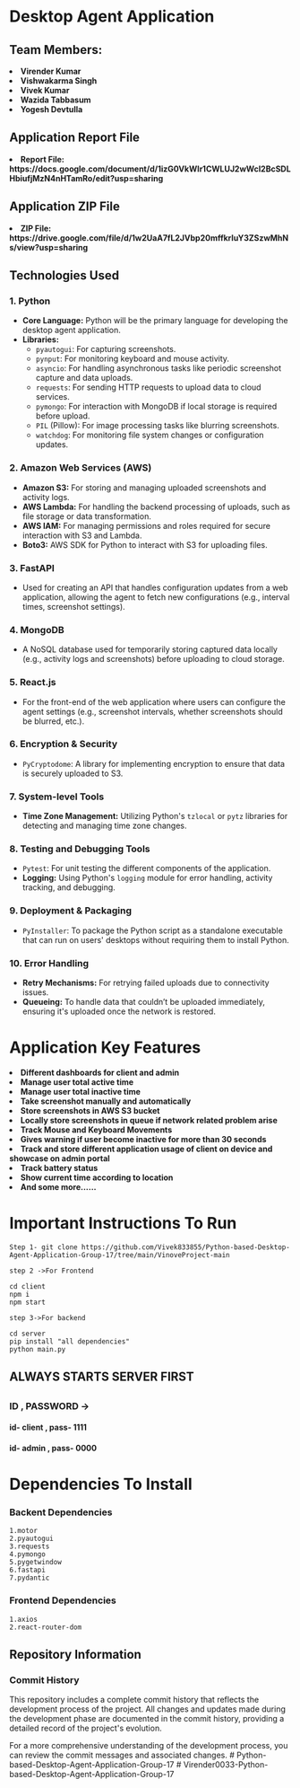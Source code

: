 <h1>Desktop Agent Application</h1>

<h2>Team Members:</h2>
<li><strong>Virender Kumar</strong></li>
<li><strong>Vishwakarma Singh</strong></li>
<li><strong>Vivek Kumar</strong></li>
<li><strong>Wazida Tabbasum</strong></li>
<li><strong>Yogesh Devtulla</strong></li>

<h2> Application Report File</h2>
<li><strong>Report File: https://docs.google.com/document/d/1izG0VkWIr1CWLUJ2wWcI2BcSDLHbiufjMzN4nHTamRo/edit?usp=sharing</strong></li>

<h2>Application ZIP File</h2>
<li><strong>ZIP File: https://drive.google.com/file/d/1w2UaA7fL2JVbp20mffkrIuY3ZSzwMhNs/view?usp=sharing </strong></li>

<h2>Technologies Used</h2>

<h3>1. Python</h3>
<ul>
    <li><strong>Core Language:</strong> Python will be the primary language for developing the desktop agent application.</li>
    <li><strong>Libraries:</strong>
        <ul>
            <li><code>pyautogui</code>: For capturing screenshots.</li>
            <li><code>pynput</code>: For monitoring keyboard and mouse activity.</li>
            <li><code>asyncio</code>: For handling asynchronous tasks like periodic screenshot capture and data uploads.</li>
            <li><code>requests</code>: For sending HTTP requests to upload data to cloud services.</li>
            <li><code>pymongo</code>: For interaction with MongoDB if local storage is required before upload.</li>
            <li><code>PIL</code> (Pillow): For image processing tasks like blurring screenshots.</li>
            <li><code>watchdog</code>: For monitoring file system changes or configuration updates.</li>
        </ul>
    </li>
</ul>

<h3>2. Amazon Web Services (AWS)</h3>
<ul>
    <li><strong>Amazon S3:</strong> For storing and managing uploaded screenshots and activity logs.</li>
    <li><strong>AWS Lambda:</strong> For handling the backend processing of uploads, such as file storage or data transformation.</li>
    <li><strong>AWS IAM:</strong> For managing permissions and roles required for secure interaction with S3 and Lambda.</li>
    <li><strong>Boto3:</strong> AWS SDK for Python to interact with S3 for uploading files.</li>
</ul>

<h3>3. FastAPI</h3>
<ul>
    <li>Used for creating an API that handles configuration updates from a web application, allowing the agent to fetch new configurations (e.g., interval times, screenshot settings).</li>
</ul>

<h3>4. MongoDB</h3>
<ul>
    <li>A NoSQL database used for temporarily storing captured data locally (e.g., activity logs and screenshots) before uploading to cloud storage.</li>
</ul>

<h3>5. React.js</h3>
<ul>
    <li>For the front-end of the web application where users can configure the agent settings (e.g., screenshot intervals, whether screenshots should be blurred, etc.).</li>
</ul>

<h3>6. Encryption & Security</h3>
<ul>
    <li><code>PyCryptodome</code>: A library for implementing encryption to ensure that data is securely uploaded to S3.</li>
</ul>

<h3>7. System-level Tools</h3>
<ul>
    <li><strong>Time Zone Management:</strong> Utilizing Python's <code>tzlocal</code> or <code>pytz</code> libraries for detecting and managing time zone changes.</li>
</ul>

<h3>8. Testing and Debugging Tools</h3>
<ul>
    <li><code>Pytest</code>: For unit testing the different components of the application.</li>
    <li><strong>Logging:</strong> Using Python's <code>logging</code> module for error handling, activity tracking, and debugging.</li>
</ul>

<h3>9. Deployment & Packaging</h3>
<ul>
    <li><code>PyInstaller</code>: To package the Python script as a standalone executable that can run on users' desktops without requiring them to install Python.</li>
</ul>

<h3>10. Error Handling</h3>
<ul>
    <li><strong>Retry Mechanisms:</strong> For retrying failed uploads due to connectivity issues.</li>
    <li><strong>Queueing:</strong> To handle data that couldn’t be uploaded immediately, ensuring it's uploaded once the network is restored.</li>
</ul>

<h1> Application Key Features </h1>
<li><strong>Different dashboards for client and admin</strong></li>
<li><strong>Manage user total active time</strong></li>
<li><strong>Manage user total inactive time</strong></li>
<li><strong>Take screenshot manually and automatically </strong></li>
<li><strong>Store screenshots in AWS S3 bucket </strong></li>
<li><strong>Locally store screenshots in queue if network related problem arise</strong></li>
<li><strong>Track Mouse and Keyboard Movements</strong></li>
<li><strong>Gives warning if user become inactive for more than 30 seconds</strong></li>
<li><strong>Track and store different application usage of client on device and showcase on admin portal  </strong></li>
<li><strong>Track battery status</strong></li>
<li><strong>Show current time according to location </strong></li>
<li><strong>And some more...... </strong></li>

<h1> Important Instructions To Run </h1>

```
Step 1- git clone https://github.com/Vivek833855/Python-based-Desktop-Agent-Application-Group-17/tree/main/VinoveProject-main

step 2 ->For Frontend

cd client
npm i
npm start

step 3->For backend

cd server
pip install "all dependencies"
python main.py

```

<b>
<h2> ALWAYS STARTS SERVER FIRST <h2> 
<h3> ID , PASSWORD -> </h3>
<h4> id- client , pass- 1111</h4>
<h4> id- admin  , pass- 0000</h4>
</b>
  
<h1>Dependencies To Install </h1>
<h3>Backent Dependencies</h3>

```
1.motor
2.pyautogui
3.requests
4.pymongo
5.pygetwindow
6.fastapi
7.pydantic
```

<h3>Frontend Dependencies</h3>

```
1.axios
2.react-router-dom
```

## Repository Information

### Commit History

This repository includes a complete commit history that reflects the development process of the project. All changes and updates made during the development phase are documented in the commit history, providing a detailed record of the project's evolution.

For a more comprehensive understanding of the development process, you can review the commit messages and associated changes.
#   P y t h o n - b a s e d - D e s k t o p - A g e n t - A p p l i c a t i o n - G r o u p - 1 7  
 #   V i r e n d e r 0 0 3 3 - P y t h o n - b a s e d - D e s k t o p - A g e n t - A p p l i c a t i o n - G r o u p - 1 7  
 